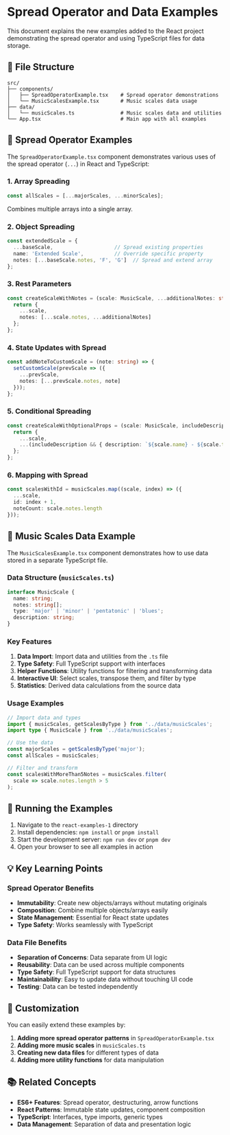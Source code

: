 # Spread Operator and Data Examples

This document explains the new examples added to the React project demonstrating the spread operator and using TypeScript files for data storage.

## 📁 File Structure

```
src/
├── components/
│   ├── SpreadOperatorExample.tsx    # Spread operator demonstrations
│   └── MusicScalesExample.tsx       # Music scales data usage
├── data/
│   └── musicScales.ts               # Music scales data and utilities
└── App.tsx                          # Main app with all examples
```

## 🎯 Spread Operator Examples

The `SpreadOperatorExample.tsx` component demonstrates various uses of the spread operator (`...`) in React and TypeScript:

### 1. Array Spreading
```typescript
const allScales = [...majorScales, ...minorScales];
```
Combines multiple arrays into a single array.

### 2. Object Spreading
```typescript
const extendedScale = {
  ...baseScale,                    // Spread existing properties
  name: 'Extended Scale',          // Override specific property
  notes: [...baseScale.notes, 'F', 'G']  // Spread and extend array
};
```

### 3. Rest Parameters
```typescript
const createScaleWithNotes = (scale: MusicScale, ...additionalNotes: string[]) => {
  return {
    ...scale,
    notes: [...scale.notes, ...additionalNotes]
  };
};
```

### 4. State Updates with Spread
```typescript
const addNoteToCustomScale = (note: string) => {
  setCustomScale(prevScale => ({
    ...prevScale,
    notes: [...prevScale.notes, note]
  }));
};
```

### 5. Conditional Spreading
```typescript
const createScaleWithOptionalProps = (scale: MusicScale, includeDescription = true) => {
  return {
    ...scale,
    ...(includeDescription && { description: `${scale.name} - ${scale.type} scale` })
  };
};
```

### 6. Mapping with Spread
```typescript
const scalesWithId = musicScales.map((scale, index) => ({
  ...scale,
  id: index + 1,
  noteCount: scale.notes.length
}));
```

## 🎵 Music Scales Data Example

The `MusicScalesExample.tsx` component demonstrates how to use data stored in a separate TypeScript file.

### Data Structure (`musicScales.ts`)

```typescript
interface MusicScale {
  name: string;
  notes: string[];
  type: 'major' | 'minor' | 'pentatonic' | 'blues';
  description: string;
}
```

### Key Features

1. **Data Import**: Import data and utilities from the `.ts` file
2. **Type Safety**: Full TypeScript support with interfaces
3. **Helper Functions**: Utility functions for filtering and transforming data
4. **Interactive UI**: Select scales, transpose them, and filter by type
5. **Statistics**: Derived data calculations from the source data

### Usage Examples

```typescript
// Import data and types
import { musicScales, getScalesByType } from '../data/musicScales';
import type { MusicScale } from '../data/musicScales';

// Use the data
const majorScales = getScalesByType('major');
const allScales = musicScales;

// Filter and transform
const scalesWithMoreThan5Notes = musicScales.filter(
  scale => scale.notes.length > 5
);
```

## 🚀 Running the Examples

1. Navigate to the `react-examples-1` directory
2. Install dependencies: `npm install` or `pnpm install`
3. Start the development server: `npm run dev` or `pnpm dev`
4. Open your browser to see all examples in action

## 💡 Key Learning Points

### Spread Operator Benefits
- **Immutability**: Create new objects/arrays without mutating originals
- **Composition**: Combine multiple objects/arrays easily
- **State Management**: Essential for React state updates
- **Type Safety**: Works seamlessly with TypeScript

### Data File Benefits
- **Separation of Concerns**: Data separate from UI logic
- **Reusability**: Data can be used across multiple components
- **Type Safety**: Full TypeScript support for data structures
- **Maintainability**: Easy to update data without touching UI code
- **Testing**: Data can be tested independently

## 🔧 Customization

You can easily extend these examples by:

1. **Adding more spread operator patterns** in `SpreadOperatorExample.tsx`
2. **Adding more music scales** in `musicScales.ts`
3. **Creating new data files** for different types of data
4. **Adding more utility functions** for data manipulation

## 📚 Related Concepts

- **ES6+ Features**: Spread operator, destructuring, arrow functions
- **React Patterns**: Immutable state updates, component composition
- **TypeScript**: Interfaces, type imports, generic types
- **Data Management**: Separation of data and presentation logic
